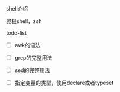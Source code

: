 shell介绍

终极shell，zsh


todo-list
- [ ] awk的语法
- [ ] grep的完整用法
- [ ] sed的完整用法
- [ ] 指定变量的类型，使用declare或者typeset

